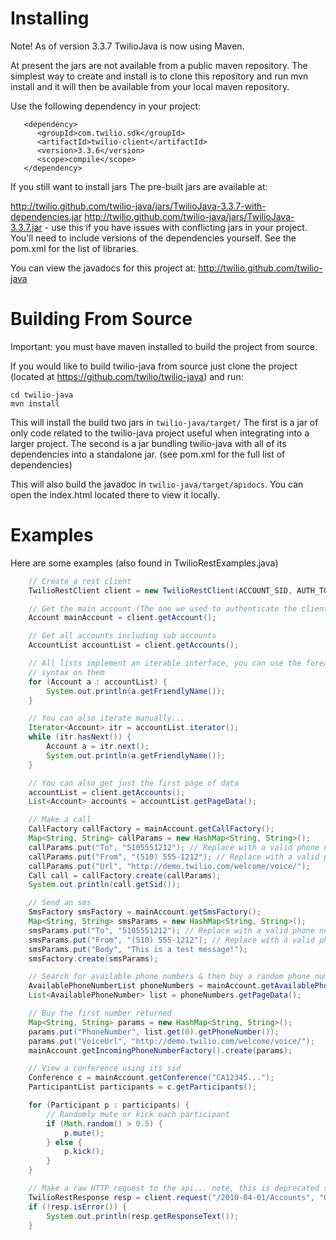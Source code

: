 # Installing 

Note! As of version 3.3.7 TwilioJava is now using Maven.

At present the jars are not available from a public maven repository. 
The simplest way to create and install is to clone this repository and run mvn install and it will
then be available from your local maven repository.

Use the following dependency in your project:

       <dependency>
          <groupId>com.twilio.sdk</groupId>
          <artifactId>twilio-client</artifactId>
          <version>3.3.6</version>
          <scope>compile</scope>
       </dependency>

If you still want to install jars 
The pre-built jars are available at: 

http://twilio.github.com/twilio-java/jars/TwilioJava-3.3.7-with-dependencies.jar
http://twilio.github.com/twilio-java/jars/TwilioJava-3.3.7.jar  - use this if
you have issues with conflicting jars in your project.  You'll need to include
versions of the dependencies yourself.  See the pom.xml for the list of
libraries.

You can view the javadocs for this project at:
http://twilio.github.com/twilio-java

# Building From Source

Important: you must have maven installed to build the project from source.

If you would like to build twilio-java from source just clone the project
(located at https://github.com/twilio/twilio-java) and run:

    cd twilio-java
    mvn install

This will install the build two jars in `twilio-java/target/` The first is a jar of only
code related to the twilio-java project useful when integrating into a larger
project. The second is a jar bundling twilio-java with all of its dependencies
into a standalone jar. (see pom.xml for the full list of dependencies)

This will also build the javadoc in `twilio-java/target/apidocs`. You can open the
index.html located there to view it locally.

# Examples

Here are some examples (also found in TwilioRestExamples.java) 

``` java
    // Create a rest client
    TwilioRestClient client = new TwilioRestClient(ACCOUNT_SID, AUTH_TOKEN);

    // Get the main account (The one we used to authenticate the client
    Account mainAccount = client.getAccount();

    // Get all accounts including sub accounts
    AccountList accountList = client.getAccounts();

    // All lists implement an iterable interface, you can use the foreach
    // syntax on them
    for (Account a : accountList) {
        System.out.println(a.getFriendlyName());
    }

    // You can also iterate manually...
    Iterator<Account> itr = accountList.iterator();
    while (itr.hasNext()) {
        Account a = itr.next();
        System.out.println(a.getFriendlyName());
    }

    // You can also get just the first page of data
    accountList = client.getAccounts();
    List<Account> accounts = accountList.getPageData();

    // Make a call
    CallFactory callFactory = mainAccount.getCallFactory();
    Map<String, String> callParams = new HashMap<String, String>();
    callParams.put("To", "5105551212"); // Replace with a valid phone number
    callParams.put("From", "(510) 555-1212"); // Replace with a valid phone number in your account
    callParams.put("Url", "http://demo.twilio.com/welcome/voice/");
    Call call = callFactory.create(callParams);
    System.out.println(call.getSid());

    // Send an sms
    SmsFactory smsFactory = mainAccount.getSmsFactory();
    Map<String, String> smsParams = new HashMap<String, String>();
    smsParams.put("To", "5105551212"); // Replace with a valid phone number
    smsParams.put("From", "(510) 555-1212"); // Replace with a valid phone number in your account
    smsParams.put("Body", "This is a test message!");
    smsFactory.create(smsParams);

    // Search for available phone numbers & then buy a random phone number
    AvailablePhoneNumberList phoneNumbers = mainAccount.getAvailablePhoneNumbers();
    List<AvailablePhoneNumber> list = phoneNumbers.getPageData();

    // Buy the first number returned
    Map<String, String> params = new HashMap<String, String>();
    params.put("PhoneNumber", list.get(0).getPhoneNumber());
    params.put("VoiceUrl", "http://demo.twilio.com/welcome/voice/");
    mainAccount.getIncomingPhoneNumberFactory().create(params);

    // View a conference using its sid
    Conference c = mainAccount.getConference("CA12345...");
    ParticipantList participants = c.getParticipants();

    for (Participant p : participants) {
        // Randomly mute or kick each participant
        if (Math.random() > 0.5) {
            p.mute();
        } else {
            p.kick();
        }
    }

    // Make a raw HTTP request to the api... note, this is deprecated style
    TwilioRestResponse resp = client.request("/2010-04-01/Accounts", "GET", null);
    if (!resp.isError()) {
        System.out.println(resp.getResponseText());
    }
```
